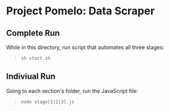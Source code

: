 # Project Pomelo: Data Scraper

## Complete Run

While in this directory, run script that automates all three stages:

> `sh start.sh`

## Indiviual Run

Going to each section's folder, run the JavaScript file:

> `node stage[1|2|3].js`
